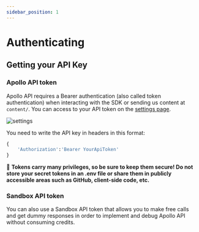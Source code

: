```yaml
---
sidebar_position: 1
---
```


# Authenticating

## Getting your API Key

### Apollo API token

Apollo API requires a Bearer authentication (also called token authentication) when interacting with the SDK or sending us content at `content/`. You can access to your API token on the [settings page](https://app.apolloapi.io).

![settings](https://uploads-ssl.webflow.com/640ca38ad086fde245b76c9d/6452b1456257dc496c179599_Screenshot%202023-05-03%20at%203.08.40%20PM.png)

You need to write the API key in headers in this format:

```Python
{
    'Authorization':'Bearer YourApiToken'
}
```

🚧
**Tokens carry many privileges, so be sure to keep them secure! Do not store your secret tokens in an .env file or share them in publicly accessible areas such as GitHub, client-side code, etc.**

### Sandbox API token

You can also use a Sandbox API token that allows you to make free calls and get dummy responses in order to implement and debug Apollo API without consuming credits.
